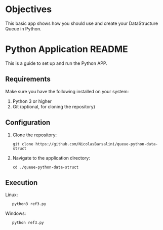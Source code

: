 # Objectives

This basic app shows how you should use and create your DataStructure Queue in Python.

# Python Application README

This is a guide to set up and run the Python APP.

## Requirements

Make sure you have the following installed on your system:

1. Python 3 or higher
2. Git (optional, for cloning the repository)

## Configuration

1. Clone the repository:

       git clone https://github.com/NicolasBarsalini/queue-python-data-struct

2. Navigate to the application directory:

       cd ./queue-python-data-struct

## Execution

Linux:

       python3 ref3.py

Windows:

       python ref3.py
